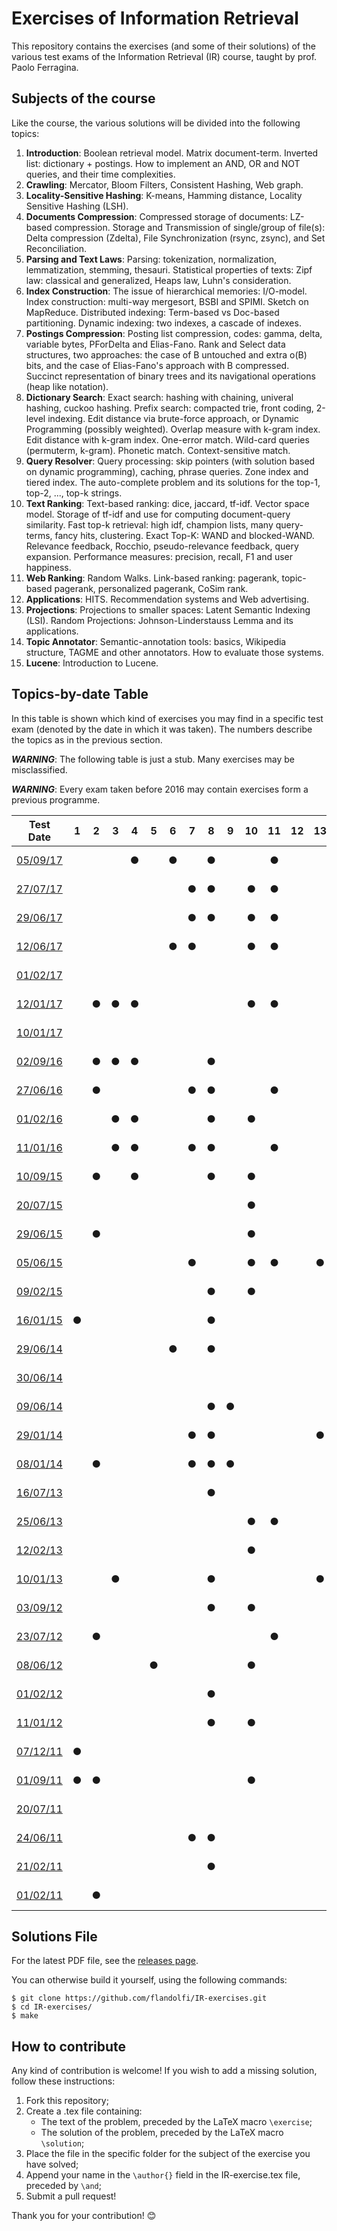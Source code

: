 # Exercises of Information Retrieval #

This repository contains the exercises (and some of their solutions) of the
various test exams of the Information Retrieval (IR) course, taught by prof.
Paolo Ferragina.

## Subjects of the course ##

Like the course, the various solutions will be divided into the following topics:

  1. **Introduction**: Boolean retrieval model. Matrix document-term. Inverted
  list: dictionary + postings. How to implement an AND, OR and NOT queries, and
  their time complexities.
  2. **Crawling**: Mercator, Bloom Filters, Consistent Hashing, Web graph.
  3. **Locality-Sensitive Hashing**: K-means, Hamming distance, Locality
  Sensitive Hashing (LSH).
  4. **Documents Compression**: Compressed storage of documents: LZ-based
  compression. Storage and Transmission of single/group of file(s): Delta
  compression (Zdelta), File Synchronization (rsync, zsync), and Set
  Reconciliation.
  5. **Parsing and Text Laws**: Parsing: tokenization, normalization,
  lemmatization, stemming, thesauri. Statistical properties of texts: Zipf law:
  classical and generalized, Heaps law, Luhn's consideration.
  6. **Index Construction**: The issue of hierarchical memories: I/O-model.
  Index construction: multi-way mergesort, BSBI and SPIMI. Sketch on MapReduce.
  Distributed indexing: Term-based vs Doc-based partitioning. Dynamic indexing:
  two indexes, a cascade of indexes.
  7. **Postings Compression**: Posting list compression, codes: gamma, delta,
  variable bytes, PForDelta and Elias-Fano. Rank and Select data structures, two
  approaches: the case of B untouched and extra o(B) bits, and the case of
  Elias-Fano's approach with B compressed. Succinct representation of binary
  trees and its navigational operations (heap like notation).
  8. **Dictionary Search**: Exact search: hashing with chaining, univeral
  hashing, cuckoo hashing. Prefix search: compacted trie, front coding, 2-level
  indexing. Edit distance via brute-force approach, or Dynamic Programming
  (possibly weighted). Overlap measure with k-gram index. Edit distance with
  k-gram index. One-error match. Wild-card queries (permuterm, k-gram). Phonetic
  match. Context-sensitive match.
  9. **Query Resolver**: Query processing: skip pointers (with solution based on
  dynamic programming), caching, phrase queries. Zone index and tiered index.
  The auto-complete problem and its solutions for the top-1, top-2, ..., top-k
  strings.
  10. **Text Ranking**: Text-based ranking: dice, jaccard, tf-idf. Vector space
  model. Storage of tf-idf and use for computing document-query similarity. Fast
  top-k retrieval: high idf, champion lists, many query-terms, fancy hits,
  clustering. Exact Top-K: WAND and blocked-WAND. Relevance feedback, Rocchio,
  pseudo-relevance feedback, query expansion. Performance measures: precision,
  recall, F1 and user happiness.
  11. **Web Ranking**: Random Walks. Link-based ranking: pagerank, topic-based
  pagerank, personalized pagerank, CoSim rank.
  12. **Applications**: HITS. Recommendation systems and Web advertising.
  13. **Projections**: Projections to smaller spaces: Latent Semantic Indexing
  (LSI). Random Projections: Johnson-Linderstauss Lemma and its applications.
  14. **Topic Annotator**: Semantic-annotation tools: basics, Wikipedia
  structure, TAGME and other annotators. How to evaluate those systems.
  15. **Lucene**: Introduction to Lucene.

## Topics-by-date Table ##

In this table is shown which kind of exercises you may find in a specific test
exam (denoted by the date in which it was taken). The numbers describe the
topics as in the previous section.

***WARNING***: The following table is just a stub. Many exercises may be
misclassified.

***WARNING***: Every exam taken before 2016 may contain exercises form a
previous programme.

| Test Date                                                                                                  | 1 | 2 | 3 | 4 | 5 | 6 | 7 | 8 | 9 | 10| 11| 12| 13| 14| 15| Status                                                     |
|:----------------------------------------------------------------------------------------------------------:|:-:|:-:|:-:|:-:|:-:|:-:|:-:|:-:|:-:|:-:|:-:|:-:|:-:|:-:|:-:|:----------------------------------------------------------:|
| [05/09/17](http://didawiki.di.unipi.it/lib/exe/fetch.php/magistraleinformatica/ir/ir16/ir170905.docx)      |   |   |   | ● |   | ● |   | ● |   |   | ● |   |   |   |   |![Status](https://img.shields.io/badge/Solved-0%2F4-red.svg)|
| [27/07/17](http://didawiki.di.unipi.it/lib/exe/fetch.php/magistraleinformatica/ir/ir16/ir170727.docx)      |   |   |   |   |   |   | ● | ● |   | ● | ● |   |   |   | ● |![Status](https://img.shields.io/badge/Solved-0%2F6-red.svg)|
| [29/06/17](http://didawiki.di.unipi.it/lib/exe/fetch.php/magistraleinformatica/ir/ir16/ir170629.docx)      |   |   |   |   |   |   | ● | ● |   | ● | ● |   |   |   | ● |![Status](https://img.shields.io/badge/Solved-0%2F5-red.svg)|
| [12/06/17](http://didawiki.di.unipi.it/lib/exe/fetch.php/magistraleinformatica/ir/ir16/ir170612.docx)      |   |   |   |   |   | ● | ● |   |   | ● | ● |   |   | ● | ● |![Status](https://img.shields.io/badge/Solved-0%2F5-red.svg)|
| [01/02/17](http://didawiki.di.unipi.it/lib/exe/fetch.php/magistraleinformatica/ir/ir16/ir170201_lab.docx)  |   |   |   |   |   |   |   |   |   |   |   |   |   |   | ● |![Status](https://img.shields.io/badge/Solved-0%2F2-red.svg)|
| [12/01/17](http://didawiki.di.unipi.it/lib/exe/fetch.php/magistraleinformatica/ir/ir16/ir170112.docx)      |   | ● | ● | ● |   |   |   |   |   | ● | ● |   |   |   |   |![Status](https://img.shields.io/badge/Solved-0%2F6-red.svg)|
| [10/01/17](http://didawiki.di.unipi.it/lib/exe/fetch.php/magistraleinformatica/ir/ir16/ir170110_lab.docx)  |   |   |   |   |   |   |   |   |   |   |   |   |   |   | ● |![Status](https://img.shields.io/badge/Solved-0%2F2-red.svg)|
| [02/09/16](http://didawiki.di.unipi.it/lib/exe/fetch.php/magistraleinformatica/ir/ir15/ir160902.docx)      |   | ● | ● | ● |   |   |   | ● |   |   |   |   |   |   |   |![Status](https://img.shields.io/badge/Solved-0%2F5-red.svg)|
| [27/06/16](http://didawiki.di.unipi.it/lib/exe/fetch.php/magistraleinformatica/ir/ir15/ir160627.docx)      |   | ● |   |   |   |   | ● | ● |   |   | ● |   |   |   |   |![Status](https://img.shields.io/badge/Solved-0%2F4-red.svg)|
| [01/02/16](http://didawiki.di.unipi.it/lib/exe/fetch.php/magistraleinformatica/ir/ir15/ir160201.docx)      |   |   | ● | ● |   |   |   | ● |   | ● |   |   |   | ● |   |![Status](https://img.shields.io/badge/Solved-0%2F6-red.svg)|
| [11/01/16](http://didawiki.di.unipi.it/lib/exe/fetch.php/magistraleinformatica/ir/ir15/ir160111.docx)      |   |   | ● | ● |   |   | ● | ● |   |   | ● |   |   | ● |   |![Status](https://img.shields.io/badge/Solved-0%2F6-red.svg)|
| [10/09/15](http://didawiki.di.unipi.it/lib/exe/fetch.php/magistraleinformatica/ir/ir14/ir150910.docx)      |   | ● |   | ● |   |   |   | ● |   | ● |   |   |   |   |   |![Status](https://img.shields.io/badge/Solved-0%2F6-red.svg)|
| [20/07/15](http://didawiki.di.unipi.it/lib/exe/fetch.php/magistraleinformatica/ir/ir14/ir150720.docx)      |   |   |   |   |   |   |   |   |   | ● |   |   |   |   |   |![Status](https://img.shields.io/badge/Solved-0%2F5-red.svg)|
| [29/06/15](http://didawiki.di.unipi.it/lib/exe/fetch.php/magistraleinformatica/ir/ir14/ir150629.docx)      |   | ● |   |   |   |   |   |   |   | ● |   |   |   | ● |   |![Status](https://img.shields.io/badge/Solved-0%2F4-red.svg)|
| [05/06/15](http://didawiki.di.unipi.it/lib/exe/fetch.php/magistraleinformatica/ir/ir14/ir150605.docx)      |   |   |   |   |   |   | ● |   |   | ● | ● |   | ● |   |   |![Status](https://img.shields.io/badge/Solved-0%2F5-red.svg)|
| [09/02/15](http://didawiki.di.unipi.it/lib/exe/fetch.php/magistraleinformatica/ir/ir14/ir150209.docx)      |   |   |   |   |   |   |   | ● |   | ● |   |   |   |   |   |![Status](https://img.shields.io/badge/Solved-0%2F4-red.svg)|
| [16/01/15](http://didawiki.di.unipi.it/lib/exe/fetch.php/magistraleinformatica/ir/ir14/ir150116.docx)      | ● |   |   |   |   |   |   | ● |   |   |   |   |   |   |   |![Status](https://img.shields.io/badge/Solved-0%2F5-red.svg)|
| [29/06/14](http://didawiki.di.unipi.it/lib/exe/fetch.php/magistraleinformatica/ir/ir13/ir140729.docx)      |   |   |   |   |   | ● |   | ● |   |   |   |   |   |   |   |![Status](https://img.shields.io/badge/Solved-0%2F4-red.svg)|
| [30/06/14](http://didawiki.di.unipi.it/lib/exe/fetch.php/magistraleinformatica/ir/ir13/ir140630.docx)      |   |   |   |   |   |   |   |   |   |   |   |   |   |   |   |![Status](https://img.shields.io/badge/Solved-0%2F4-red.svg)|
| [09/06/14](http://didawiki.di.unipi.it/lib/exe/fetch.php/magistraleinformatica/ir/ir13/ir140609.docx)      |   |   |   |   |   |   |   | ● | ● |   |   |   |   |   |   |![Status](https://img.shields.io/badge/Solved-0%2F5-red.svg)|
| [29/01/14](http://didawiki.di.unipi.it/lib/exe/fetch.php/magistraleinformatica/ir/ir13/ir140129.docx)      |   |   |   |   |   |   | ● | ● |   |   |   |   | ● |   |   |![Status](https://img.shields.io/badge/Solved-0%2F6-red.svg)|
| [08/01/14](http://didawiki.di.unipi.it/lib/exe/fetch.php/magistraleinformatica/ir/ir13/ir140108.docx)      |   | ● |   |   |   |   | ● | ● | ● |   |   |   |   |   |   |![Status](https://img.shields.io/badge/Solved-0%2F6-red.svg)|
| [16/07/13](http://didawiki.di.unipi.it/lib/exe/fetch.php/magistraleinformatica/ir/ir12/ir130716.docx)      |   |   |   |   |   |   |   | ● |   |   |   |   |   |   |   |![Status](https://img.shields.io/badge/Solved-0%2F6-red.svg)|
| [25/06/13](http://didawiki.di.unipi.it/lib/exe/fetch.php/magistraleinformatica/ir/ir12/ir130625.docx)      |   |   |   |   |   |   |   |   |   | ● | ● |   |   |   |   |![Status](https://img.shields.io/badge/Solved-0%2F5-red.svg)|
| [12/02/13](http://didawiki.di.unipi.it/lib/exe/fetch.php/magistraleinformatica/ir/ir12/ir130212.docx)      |   |   |   |   |   |   |   |   |   | ● |   |   |   |   |   |![Status](https://img.shields.io/badge/Solved-0%2F6-red.svg)|
| [10/01/13](http://didawiki.di.unipi.it/lib/exe/fetch.php/magistraleinformatica/ir/ir12/ir130110.docx)      |   |   | ● |   |   |   |   | ● |   |   |   |   | ● |   |   |![Status](https://img.shields.io/badge/Solved-0%2F6-red.svg)|
| [03/09/12](http://didawiki.di.unipi.it/lib/exe/fetch.php/magistraleinformatica/ir/ir11/ir120903.doc)       |   |   |   |   |   |   |   | ● |   | ● |   |   |   |   |   |![Status](https://img.shields.io/badge/Solved-0%2F4-red.svg)|
| [23/07/12](http://didawiki.di.unipi.it/lib/exe/fetch.php/magistraleinformatica/ir/ir11/ir120723.doc)       |   | ● |   |   |   |   |   |   |   |   | ● |   |   |   |   |![Status](https://img.shields.io/badge/Solved-0%2F4-red.svg)|
| [08/06/12](http://didawiki.di.unipi.it/lib/exe/fetch.php/magistraleinformatica/ir/ir11/ir120608.doc)       |   |   |   |   | ● |   |   |   |   | ● |   |   |   |   |   |![Status](https://img.shields.io/badge/Solved-0%2F5-red.svg)|
| [01/02/12](http://didawiki.di.unipi.it/lib/exe/fetch.php/magistraleinformatica/ir/ir11/ir120201.doc)       |   |   |   |   |   |   |   | ● |   |   |   |   |   |   |   |![Status](https://img.shields.io/badge/Solved-0%2F5-red.svg)|
| [11/01/12](http://didawiki.di.unipi.it/lib/exe/fetch.php/magistraleinformatica/ir/ir11/ir120111.doc)       |   |   |   |   |   |   |   | ● |   | ● |   |   |   |   |   |![Status](https://img.shields.io/badge/Solved-0%2F3-red.svg)|
| [07/12/11](http://didawiki.di.unipi.it/lib/exe/fetch.php/magistraleinformatica/ir/ir11/ir111207.doc)       | ● |   |   |   |   |   |   |   |   |   |   |   |   |   |   |![Status](https://img.shields.io/badge/Solved-0%2F4-red.svg)|
| [01/09/11](http://didawiki.di.unipi.it/lib/exe/fetch.php/magistraleinformatica/ir/ir10/ir110901.doc)       | ● | ● |   |   |   |   |   |   |   | ● |   |   |   |   |   |![Status](https://img.shields.io/badge/Solved-0%2F6-red.svg)|
| [20/07/11](http://didawiki.di.unipi.it/lib/exe/fetch.php/magistraleinformatica/ir/ir10/ir110720.doc)       |   |   |   |   |   |   |   |   |   |   |   |   |   |   |   |![Status](https://img.shields.io/badge/Solved-0%2F6-red.svg)|
| [24/06/11](http://didawiki.di.unipi.it/lib/exe/fetch.php/magistraleinformatica/ir/ir10/ir110624.doc)       |   |   |   |   |   |   | ● | ● |   |   |   |   |   |   |   |![Status](https://img.shields.io/badge/Solved-0%2F6-red.svg)|
| [21/02/11](http://didawiki.di.unipi.it/lib/exe/fetch.php/magistraleinformatica/ir/ir10/ir110221.doc)       |   |   |   |   |   |   |   | ● |   |   |   |   |   |   |   |![Status](https://img.shields.io/badge/Solved-0%2F4-red.svg)|
| [01/02/11](http://didawiki.di.unipi.it/lib/exe/fetch.php/magistraleinformatica/ir/ir10/ir110201.doc)       |   | ● |   |   |   |   |   |   |   |   |   |   |   |   |   |![Status](https://img.shields.io/badge/Solved-0%2F4-red.svg)|

## Solutions File ##

For the latest PDF file, see the [releases
page](https://github.com/flandolfi/IR-exercises/releases).

You can otherwise build it yourself, using the following commands:

    $ git clone https://github.com/flandolfi/IR-exercises.git
    $ cd IR-exercises/
    $ make

## How to contribute ##

Any kind of contribution is welcome! If you wish to add a missing solution,
follow these instructions:

  1. Fork this repository;
  2. Create a .tex file containing:
      - The text of the problem, preceded by the LaTeX macro `\exercise`;
      - The solution of the problem, preceded by the LaTeX macro `\solution`;
  3. Place the file in the specific folder for the subject of the exercise you
  have solved;
  4. Append your name in the `\author{}` field in the IR-exercise.tex file,
  preceded by `\and`;
  5. Submit a pull request!

Thank you for your contribution! :blush:
